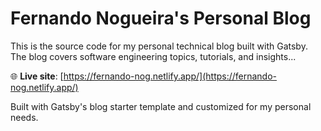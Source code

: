 # Fernando Nogueira's Personal Blog

This is the source code for my personal technical blog built with Gatsby. The blog covers software engineering topics, tutorials, and insights...

🌐 **Live site**: [https://fernando-nog.netlify.app/](https://fernando-nog.netlify.app/)

Built with Gatsby's blog starter template and customized for my personal needs.
